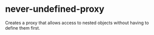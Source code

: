 # never-undefined-proxy
Creates a proxy that allows access to nested objects without having to define them first.
